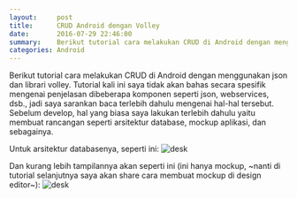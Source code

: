 ```yaml
---
layout:     post
title:      CRUD Android dengan Volley
date:       2016-07-29 22:46:00
summary:    Berikut tutorial cara melakukan CRUD di Android dengan menggunakan json dan librari volley. Tutorial kali ini saya tidak akan bahas secara spesifik mengenai penjelasan dibeberapa komponen seperti json, webservices, dsb., jadi saya sarankan baca terlebih dahulu mengenai hal-hal tersebut.
categories: Android
---
```


Berikut tutorial cara melakukan CRUD di Android dengan menggunakan json dan librari volley. Tutorial kali ini saya tidak akan bahas secara spesifik mengenai penjelasan dibeberapa komponen seperti json, webservices, dsb., jadi saya sarankan baca terlebih dahulu mengenai hal-hal tersebut. Sebelum develop, hal yang biasa saya lakukan terlebih dahulu yaitu membuat rancangan seperti arsitektur database, mockup aplikasi, dan sebagainya. 

Untuk arsitektur databasenya, seperti ini:
![desk](https://s19.postimg.org/tuv3a032r/image.jpg)

Dan kurang lebih tampilannya akan seperti ini (ini hanya mockup, ~nanti di tutorial selanjutnya saya akan share cara membuat mockup di design editor~):
![desk](https://s19.postimg.org/mg5rhmh77/image.jpg)

